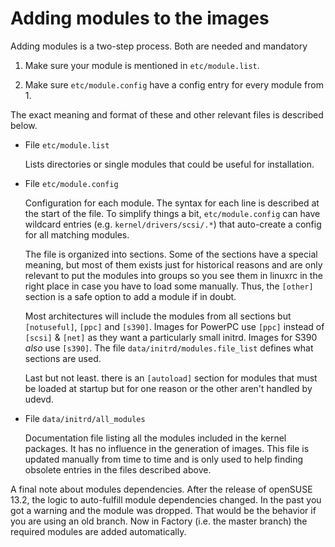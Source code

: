 # Adding modules to the images

Adding modules is a two-step process. Both are needed and mandatory

1. Make sure your module is mentioned in ```etc/module.list```.

2. Make sure ```etc/module.config``` have a config entry for every module from 1.

The exact meaning and format of these and other relevant files is described below.

- File ```etc/module.list```

  Lists directories or single modules that could be useful for installation.

- File ```etc/module.config```

  Configuration for each module. The syntax for each line is described at the
  start of the file. To simplify things a bit, ```etc/module.config``` can have
  wildcard entries (e.g. ```kernel/drivers/scsi/.*```) that auto-create a
  config for all matching modules.

  The file is organized into sections. Some of the sections have a
  special meaning, but most of them exists just for historical reasons and are
  only relevant to put the modules into groups so you see them in linuxrc in
  the right place in case you have to load some manually. Thus, the
  ```[other]``` section is a safe option to add a module if in doubt.

  Most architectures will include the modules from all sections but
  ```[notuseful]```, ```[ppc]``` and ```[s390]```. Images for PowerPC use
  ```[ppc]``` instead of ```[scsi]``` & ```[net]``` as they want a particularly
  small initrd. Images for S390 _also_ use ```[s390]```. The file
  ```data/initrd/modules.file_list``` defines what sections are used.

  Last but not least. there is an ```[autoload]``` section for modules that
  must be loaded at startup but for one reason or the other aren't handled by
  udevd.

- File ```data/initrd/all_modules```

  Documentation file listing all the modules included in the kernel packages.
  It has no influence in the generation of images. This file is updated
  manually from time to time and is only used to help finding obsolete entries
  in the files described above.

A final note about modules dependencies. After the release of openSUSE 13.2,
the logic to auto-fulfill module dependencies changed. In the past you got a
warning and the module was dropped. That would be the behavior if you are using
an old branch. Now in Factory (i.e. the master branch) the required modules are
added automatically.
